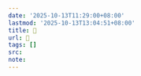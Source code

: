 ```yaml
---
date: '2025-10-13T11:29:00+08:00'
lastmod: '2025-10-13T13:04:51+08:00'
title: 󰟬
url: 󰟬
tags: []
src:
note:
---
```

